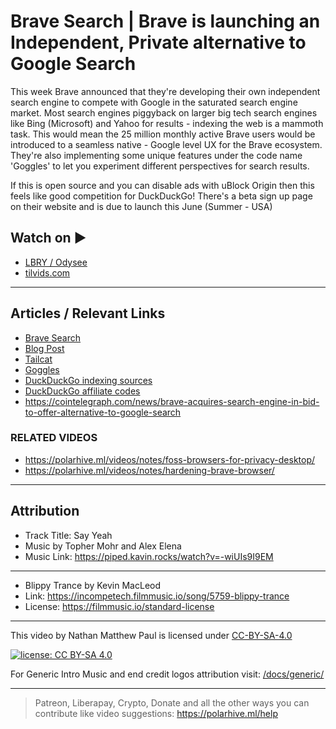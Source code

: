 # Brave Search | Brave is launching an Independent, Private alternative to Google Search

This week Brave announced that they're developing their own independent search engine to compete with Google in the saturated search engine market. Most search engines piggyback on larger big tech search engines like Bing (Microsoft) and Yahoo for results - indexing the web is a mammoth task. This would mean the 25 million monthly active Brave users would be introduced to a seamless native - Google level UX for the Brave ecosystem. They're also implementing some unique features under the code name 'Goggles' to let you experiment different perspectives for search results.

If this is open source and you can disable ads with uBlock Origin then this feels like good competition for DuckDuckGo! There's a beta sign up page on their website and is due to launch this June (Summer - USA)

## Watch on ▶️

- [LBRY / Odysee](https://odysee.com/@polarhive:e/brave-is-launching-an-independent-alternative-to-google-search:9)
- [tilvids.com](https://tilvids.com/videos/watch/6fb7f9e4-a3df-4164-8755-8962abbccf78)

---

## Articles / Relevant Links

- [Brave Search](https://brave.com/search)
- [Blog Post](https://brave.com/brave-search)
- [Tailcat](https://tailcat.com/)
- [Goggles](https://brave.com/wp-content/uploads/2021/03/goggles.pdf)
- [DuckDuckGo indexing sources](https://help.duckduckgo.com/results/sources/?redir=1)
- [DuckDuckGo affiliate codes](https://help.duckduckgo.com/duckduckgo-help-pages/company/advertising-and-affiliates)
- <https://cointelegraph.com/news/brave-acquires-search-engine-in-bid-to-offer-alternative-to-google-search>

### RELATED VIDEOS

- <https://polarhive.ml/videos/notes/foss-browsers-for-privacy-desktop/>
- <https://polarhive.ml/videos/notes/hardening-brave-browser/>

---

## Attribution

- Track Title: Say Yeah
- Music by Topher Mohr and Alex Elena
- Music Link: <https://piped.kavin.rocks/watch?v=-wiUIs9I9EM>

---
- Blippy Trance by Kevin MacLeod
- Link: <https://incompetech.filmmusic.io/song/5759-blippy-trance>
- License: <https://filmmusic.io/standard-license>

---
This video by Nathan Matthew Paul is licensed under [CC-BY-SA-4.0](https://creativecommons.org/licenses/by-sa/4.0/)

[![license: CC BY-SA 4.0](https://polarhive.ml/assets/badges/cc-by-sa-4.svg)](https://creativecommons.org/licenses/by-sa/4.0/)

For Generic Intro Music and end credit logos attribution visit: [/docs/generic/](https://codeberg.org/polarhive/videos/src/branch/main/docs/generic/)

---
> Patreon, Liberapay, Crypto, Donate and all the other ways you can contribute like video suggestions: <https://polarhive.ml/help>
